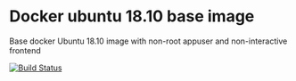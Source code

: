 # Docker ubuntu 18.10 base image

Base docker Ubuntu 18.10 image with non-root appuser and non-interactive frontend


[![Build Status](https://travis-ci.com/diuis/docker-ubuntu-base.svg?branch=ubuntu18.10)](https://travis-ci.com/diuis/docker-ubuntu-base)
